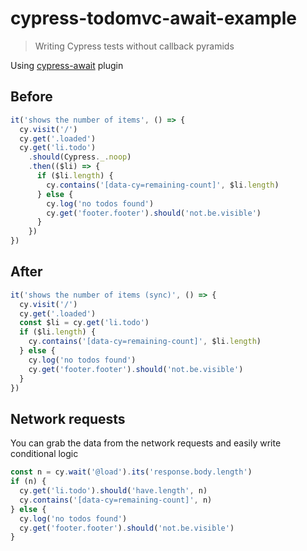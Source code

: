 # cypress-todomvc-await-example

> Writing Cypress tests without callback pyramids

Using [cypress-await](https://github.com/bahmutov/cypress-await) plugin

## Before

```js
it('shows the number of items', () => {
  cy.visit('/')
  cy.get('.loaded')
  cy.get('li.todo')
    .should(Cypress._.noop)
    .then(($li) => {
      if ($li.length) {
        cy.contains('[data-cy=remaining-count]', $li.length)
      } else {
        cy.log('no todos found')
        cy.get('footer.footer').should('not.be.visible')
      }
    })
})
```

## After

```js
it('shows the number of items (sync)', () => {
  cy.visit('/')
  cy.get('.loaded')
  const $li = cy.get('li.todo')
  if ($li.length) {
    cy.contains('[data-cy=remaining-count]', $li.length)
  } else {
    cy.log('no todos found')
    cy.get('footer.footer').should('not.be.visible')
  }
})
```

## Network requests

You can grab the data from the network requests and easily write conditional logic

```js
const n = cy.wait('@load').its('response.body.length')
if (n) {
  cy.get('li.todo').should('have.length', n)
  cy.contains('[data-cy=remaining-count]', n)
} else {
  cy.log('no todos found')
  cy.get('footer.footer').should('not.be.visible')
}
```
